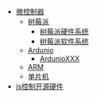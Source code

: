 ﻿* [微控制器](hardware/outline.md) 
  * [树莓派](hardware/raspberry/intro.md)
    * [树莓派硬件系统](hardware/raspberry/architecture.md)
    * [树莓派软件系统](hardware/raspberry/system.md)
  * [Ardunio]()
    * [ArdunioXXX]()
  * [ARM]()
  * [单片机]()
* [js控制开源硬件]()